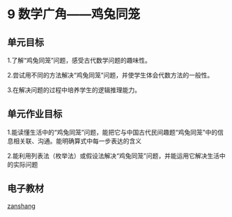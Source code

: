 # 9 数学广角——鸡兔同笼

## 单元目标

1.了解“鸡兔同笼”问题，感受古代数学问题的趣味性。

2.尝试用不同的方法解决“鸡兔同笼”问题，并使学生体会代数方法的一般性。

3.在解决问题的过程中培养学生的逻辑推理能力。

## 单元作业目标

1.能读懂生活中的“鸡兔同笼”问题，能把它与中国古代民间趣题“鸡兔同笼”中的信息相关联、沟通。能明确算式中每一步表达的含义

2.能利用列表法（枚举法）或假设法解决“鸡兔同笼”问题，并能运用它解决生活中的实际问题

## 电子教材

<Epep grade="xxsx4b" :pep="1221001402131" :pages="99" :paged="102" ></Epep>

[zanshang](../res/zanshang.md ':include')